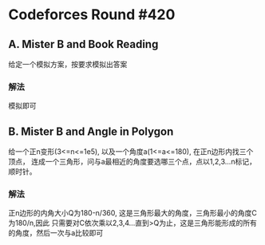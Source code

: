 # Codeforces Round #420

## A. Mister B and Book Reading
给定一个模拟方案，按要求模拟出答案

### 解法
模拟即可

## B. Mister B and Angle in Polygon
给一个正n变形(3<=n<=1e5), 以及一个角度a(1<=a<=180), 在正n边形内找三个顶点，
连成一个三角形，问与a最相近的角度要选哪三个点，点以1,2,3...n标记，顺时针。

### 解法
正n边形的内角大小Q为180-n/360, 这是三角形最大的角度，三角形最小的角度C为180/n,因此
只需要对C依次乘以2,3,4...直到>Q为止，这是三角形能形成的所有的角度，然后一次与a比较即可


